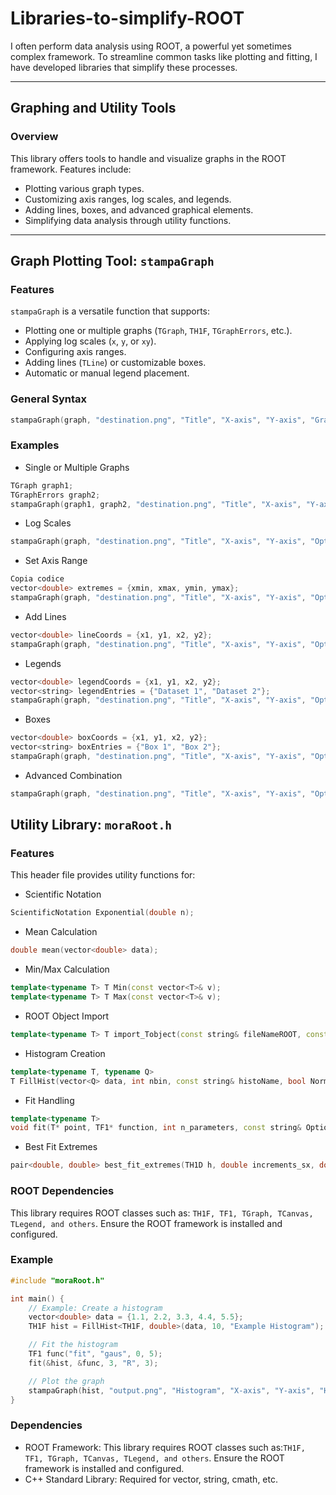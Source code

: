 # Libraries-to-simplify-ROOT

I often perform data analysis using ROOT, a powerful yet sometimes complex framework. To streamline common tasks like plotting and fitting, I have developed libraries that simplify these processes.

---

## Graphing and Utility Tools

### Overview
This library offers tools to handle and visualize graphs in the ROOT framework. Features include:
- Plotting various graph types.
- Customizing axis ranges, log scales, and legends.
- Adding lines, boxes, and advanced graphical elements.
- Simplifying data analysis through utility functions.

---

## Graph Plotting Tool: `stampaGraph`

### Features
`stampaGraph` is a versatile function that supports:
- Plotting one or multiple graphs (`TGraph`, `TH1F`, `TGraphErrors`, etc.).
- Applying log scales (`x`, `y`, or `xy`).
- Configuring axis ranges.
- Adding lines (`TLine`) or customizable boxes.
- Automatic or manual legend placement.

### General Syntax
```cpp
stampaGraph(graph, "destination.png", "Title", "X-axis", "Y-axis", "Graphic Options", Additional Parameters...);
```
### Examples
 - Single or Multiple Graphs
```cpp
TGraph graph1;
TGraphErrors graph2;
stampaGraph(graph1, graph2, "destination.png", "Title", "X-axis", "Y-axis", {"Option1", "Option2"});
```
 - Log Scales
```cpp
stampaGraph(graph, "destination.png", "Title", "X-axis", "Y-axis", "Option", "x");
```
 - Set Axis Range
``` cpp
Copia codice
vector<double> extremes = {xmin, xmax, ymin, ymax};
stampaGraph(graph, "destination.png", "Title", "X-axis", "Y-axis", "Option", "x", extremes);
```
 - Add Lines
```cpp
vector<double> lineCoords = {x1, y1, x2, y2};
stampaGraph(graph, "destination.png", "Title", "X-axis", "Y-axis", "Option", lineCoords, kRed, 2);
```
 - Legends
```cpp
vector<double> legendCoords = {x1, y1, x2, y2};
vector<string> legendEntries = {"Dataset 1", "Dataset 2"};
stampaGraph(graph, "destination.png", "Title", "X-axis", "Y-axis", "Option", legendCoords, "Legend Title", "TR", legendEntries);
```
 - Boxes
```cpp
vector<double> boxCoords = {x1, y1, x2, y2};
vector<string> boxEntries = {"Box 1", "Box 2"};
stampaGraph(graph, "destination.png", "Title", "X-axis", "Y-axis", "Option", boxCoords, boxEntries);
```
 - Advanced Combination
```cpp
stampaGraph(graph, "destination.png", "Title", "X-axis", "Y-axis", "Option", "x", extremes, lineCoords, kRed, 2, legendCoords, "Legend Title", "TR", legendEntries);
```
## Utility Library: `moraRoot.h`
### Features
This header file provides utility functions for:
 - Scientific Notation
```cpp
ScientificNotation Exponential(double n);
```
 - Mean Calculation
```cpp
double mean(vector<double> data);
```
 - Min/Max Calculation
```cpp
template<typename T> T Min(const vector<T>& v);
template<typename T> T Max(const vector<T>& v);
```
 - ROOT Object Import
```cpp
template<typename T> T import_Tobject(const string& fileNameROOT, const string& ObjectName);
```
 - Histogram Creation
```cpp
template<typename T, typename Q>
T FillHist(vector<Q> data, int nbin, const string& histoName, bool Normalization = true);
```
 - Fit Handling
```cpp
template<typename T>
void fit(T* point, TF1* function, int n_parameters, const string& Option, int precision, double min = nan(double), double max = nan(double), bool covMat = true);
```
 - Best Fit Extremes
```cpp
pair<double, double> best_fit_extremes(TH1D h, double increments_sx, double increments_dx, pair<double, double> initial_extremes);
```

### ROOT Dependencies
This library requires ROOT classes such as:
`TH1F, TF1, TGraph, TCanvas, TLegend, and others`. Ensure the ROOT framework is installed and configured.

### Example
```cpp
#include "moraRoot.h"

int main() {
    // Example: Create a histogram
    vector<double> data = {1.1, 2.2, 3.3, 4.4, 5.5};
    TH1F hist = FillHist<TH1F, double>(data, 10, "Example Histogram");

    // Fit the histogram
    TF1 func("fit", "gaus", 0, 5);
    fit(&hist, &func, 3, "R", 3);

    // Plot the graph
    stampaGraph(hist, "output.png", "Histogram", "X-axis", "Y-axis", "HIST");
}
```
### Dependencies
 - ROOT Framework: This library requires ROOT classes such as:`TH1F, TF1, TGraph, TCanvas, TLegend, and others`. Ensure the ROOT framework is installed and configured.
 - C++ Standard Library: Required for vector, string, cmath, etc.
